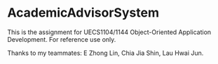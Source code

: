 # AcademicAdvisorSystem
This is the assignment for UECS1104/1144 Object-Oriented Application Development.
For reference use only.

Thanks to my teammates:
E Zhong Lin,
Chia Jia Shin,
Lau Hwai Jun.

